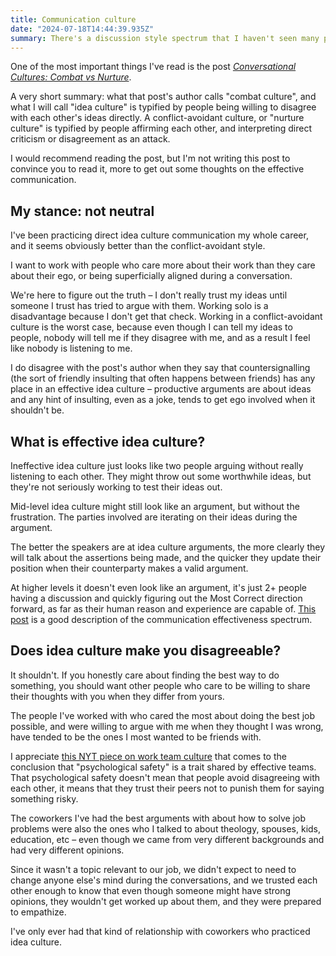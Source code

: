 ```yaml
---
title: Communication culture
date: "2024-07-18T14:44:39.935Z"
summary: There's a discussion style spectrum that I haven't seen many people talk about
---
```


One of the most important things I've read is the post *[Conversational Cultures: Combat vs Nurture](https://www.lesswrong.com/posts/ExssKjAaXEEYcnzPd/conversational-cultures-combat-vs-nurture)*.

A very short summary: what that post's author calls "combat culture", and what I will call "idea culture" is typified by people being willing to disagree with each other's ideas directly.  A conflict-avoidant culture, or "nurture culture" is typified by people affirming each other, and interpreting direct criticism or disagreement as an attack.

I would recommend reading the post, but I'm not writing this post to convince you to read it, more to get out some thoughts on the effective communication.

## My stance: not neutral

I've been practicing direct idea culture communication my whole career, and it seems obviously better than the conflict-avoidant style.

I want to work with people who care more about their work than they care about their ego, or being superficially aligned during a conversation.

We're here to figure out the truth – I don't really trust my ideas until someone I trust has tried to argue with them.  Working solo is a disadvantage because I don't get that check.  Working in a conflict-avoidant culture is the worst case, because even though I can tell my ideas to people, nobody will tell me if they disagree with me, and as a result I feel like nobody is listening to me.

I do disagree with the post's author when they say that countersignalling (the sort of friendly insulting that often happens between friends) has any place in an effective idea culture – productive arguments are about ideas and any hint of insulting, even as a joke, tends to get ego involved when it shouldn't be.

## What is effective idea culture?

Ineffective idea culture just looks like two people arguing without really listening to each other.  They might throw out some worthwhile ideas, but they're not seriously working to test their ideas out.

Mid-level idea culture might still look like an argument, but without the frustration.  The parties involved are iterating on their ideas during the argument.

The better the speakers are at idea culture arguments, the more clearly they will talk about the assertions being made, and the quicker they update their position when their counterparty makes a valid argument.

At higher levels it doesn't even look like an argument, it's just 2+ people having a discussion and quickly figuring out the Most Correct direction forward, as far as their human reason and experience are capable of.  [This post](https://www.lesswrong.com/posts/WB49uKgMkQRbKaHme/combat-vs-nurture-and-meta-contrarianism) is a good description of the communication effectiveness spectrum.

## Does idea culture make you disagreeable?

It shouldn't.  If you honestly care about finding the best way to do something, you should want other people who care to be willing to share their thoughts with you when they differ from yours.

The people I've worked with who cared the most about doing the best job possible, and were willing to argue with me when they thought I was wrong, have tended to be the ones I most wanted to be friends with.

I appreciate [this NYT piece on work team culture](https://archive.is/LcPF2) that comes to the conclusion that "psychological safety" is a trait shared by effective teams.  That psychological safety doesn't mean that people avoid disagreeing with each other, it means that they trust their peers not to punish them for saying something risky.

The coworkers I've had the best arguments with about how to solve job problems were also the ones who I talked to about theology, spouses, kids, education, etc – even though we came from very different backgrounds and had very different opinions.

Since it wasn't a topic relevant to our job, we didn't expect to need to change anyone else's mind during the conversations, and we trusted each other enough to know that even though someone might have strong opinions, they wouldn't get worked up about them, and they were prepared to empathize.

I've only ever had that kind of relationship with coworkers who practiced idea culture.
